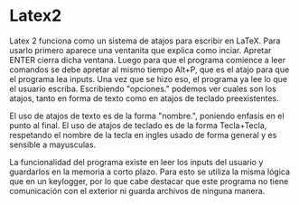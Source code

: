 # Latex2
Latex 2 funciona como un sistema de atajos para escribir en LaTeX.
Para usarlo primero aparece una ventanita que explica como inciar. Apretar ENTER cierra dicha ventana. Luego para que el programa comience a leer comandos se debe apretar al mismo tiempo Alt+P, que es el atajo para que el programa lea inputs. Una vez que se hizo eso, el programa ya lee lo que el usuario escriba. Escribiendo "opciones." podemos ver cuales son los atajos, tanto en forma de texto como en atajos de teclado preexistentes.

El uso de atajos de texto es de la forma "nombre.", poniendo enfasis en el punto al final.
El uso de atajos de teclado es de la forma Tecla+Tecla, respetando el nombre de la tecla en ingles usado de forma general y es sensible a mayusculas.

La funcionalidad del programa existe en leer los inputs del usuario y guardarlos en la memoria a corto plazo. Para esto se utiliza la misma lógica que en un keylogger, por lo que cabe destacar que este programa no tiene comunicación con el exterior ni guarda archivos de ninguna manera.

